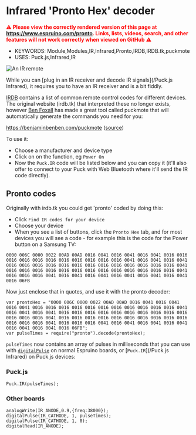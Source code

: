 <!--- Copyright (c) 2017 Gordon Williams, Pur3 Ltd. See the file LICENSE for copying permission. -->
Infrared 'Pronto Hex' decoder
=========================

<span style="color:red">:warning: **Please view the correctly rendered version of this page at https://www.espruino.com/pronto. Links, lists, videos, search, and other features will not work correctly when viewed on GitHub** :warning:</span>

* KEYWORDS: Module,Modules,IR,Infrared,Pronto,IRDB,IRDB.tk,puckmote
* USES: Puck.js,Infrared,IR

![An IR remote](pronto.jpg)

While you can [plug in an IR receiver and decode IR signals](/Puck.js Infrared),
it requires you to have an IR receiver and is a bit fiddly.

[IRDB](https://github.com/probonopd/irdb) contains a list of common remote control
codes for different devices. The original website (irdb.tk) that interpreted these no longer exists, however [Ben Foxall](https://github.com/benfoxall)
has made a great tool called puckmote that will automatically generate the commands you need for you:

https://benjaminbenben.com/puckmote ([source](https://github.com/benfoxall/puckmote))

To use it:

* Choose a manufacturer and device type
* Click on on the function, eg `Power On`
* Now the `Puck.IR` code will be listed below and you can copy it (it'll also offer to connect to your Puck with Web Bluetooth where it'll send the IR code directly).


Pronto codes
------------

Originally with irdb.tk you could get 'pronto' coded by doing this:

* Click `Find IR codes for your device`
* Choose your device
* When you see a list of buttons, click the `Pronto Hex` tab, and for
most devices you will see a code - for example this is the code for the
Power button on a Samsung TV:

```
0000 006C 0000 0022 00AD 00AD 0016 0041 0016 0041 0016 0041 0016 0016 0016 0016 0016 0016 0016 0016 0016 0016 0016 0041 0016 0041 0016 0041 0016 0016 0016 0016 0016 0016 0016 0016 0016 0016 0016 0016 0016 0041 0016 0016 0016 0016 0016 0016 0016 0016 0016 0016 0016 0016 0016 0041 0016 0016 0016 0041 0016 0041 0016 0041 0016 0041 0016 0041 0016 0041 0016 06FB
```

Now just enclose that in quotes, and use it with the pronto decoder:

```
var prontoHex = "0000 006C 0000 0022 00AD 00AD 0016 0041 0016 0041 0016 0041 0016 0016 0016 0016 0016 0016 0016 0016 0016 0016 0016 0041 0016 0041 0016 0041 0016 0016 0016 0016 0016 0016 0016 0016 0016 0016 0016 0016 0016 0041 0016 0016 0016 0016 0016 0016 0016 0016 0016 0016 0016 0016 0016 0041 0016 0016 0016 0041 0016 0041 0016 0041 0016 0041 0016 0041 0016 0041 0016 06FB";
var pulseTimes = require("pronto").decode(prontoHex);
```

`pulseTimes` now contains an array of pulses in milliseconds that you can use with [`digitalPulse`](/Pico+Infrared)
on normal Espruino boards, or [`Puck.IR`](/Puck.js Infrared) on Puck.js devices:

### Puck.js

```
Puck.IR(pulseTimes);
```

### Other boards

```
analogWrite(IR_ANODE,0.9,{freq:38000});
digitalPulse(IR_CATHODE, 1, pulseTimes);
digitalPulse(IR_CATHODE, 1, 0);
digitalRead(IR_ANODE);
```
